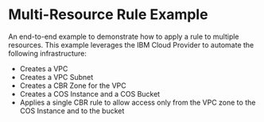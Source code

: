 # Multi-Resource Rule Example

An end-to-end example to demonstrate how to apply a rule to multiple resources. This example leverages the IBM Cloud Provider to automate the following infrastructure:

- Creates a VPC
- Creates a VPC Subnet
- Creates a CBR Zone for the VPC
- Creates a COS Instance and a COS Bucket
- Applies a single CBR rule to allow access only from the VPC zone to the COS Instance and to the bucket
